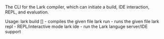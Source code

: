 The CLI for the Lark compiler, which can initiate a build, IDE interaction, REPL, and evaluation.

Usage:
  lark build <file> [<output>] - compiles the given file
  lark run <file>              - runs the given file
  lark repl                    - REPL/interactive mode
  lark ide                     - run the Lark languge server/IDE support